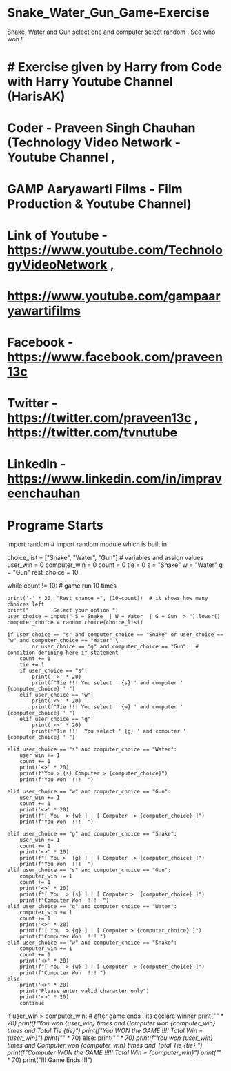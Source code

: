 # Snake_Water_Gun_Game-Exercise
Snake, Water and Gun select one and computer select random . See who won !
# # Exercise given by Harry from Code with Harry Youtube Channel (HarisAK)
# Coder - Praveen Singh Chauhan (Technology Video Network - Youtube Channel ,
# GAMP Aaryawarti Films - Film Production & Youtube Channel)
# Link of Youtube - https://www.youtube.com/TechnologyVideoNetwork ,
# https://www.youtube.com/gampaaryawartifilms
# Facebook - https://www.facebook.com/praveen13c
# Twitter - https://twitter.com/praveen13c , https://twitter.com/tvnutube
# Linkedin -  https://www.linkedin.com/in/impraveenchauhan

# Programe Starts
import random  # import random module which is built in

choice_list = ["Snake", "Water", "Gun"]  # variables and assign values
user_win = 0
computer_win = 0
count = 0
tie = 0
s = "Snake"
w = "Water"
g = "Gun"
rest_choice = 10

while count != 10:  # game run 10 times

    print('-' * 30, "Rest chance =", (10-count))  # it shows how many choices left
    print("        Select your option ")
    user_choice = input(" S = Snake  | W = Water  | G = Gun  > ").lower()
    computer_choice = random.choice(choice_list)

    if user_choice == "s" and computer_choice == "Snake" or user_choice == "w" and computer_choice == "Water" \
            or user_choice == "g" and computer_choice == "Gun":  # condition defining here if statement
        count += 1
        tie += 1
        if user_choice == "s":
            print('->' * 20)
            print(f"Tie !!! You select ' {s} ' and computer ' {computer_choice} ' ")
        elif user_choice == "w":
            print('<>' * 20)
            print(f"Tie !!! You select ' {w} ' and computer ' {computer_choice} ' ")
        elif user_choice == "g":
            print('<>' * 20)
            print(f"Tie !!!  You select ' {g} ' and computer ' {computer_choice} ' ")

    elif user_choice == "s" and computer_choice == "Water":
        user_win += 1
        count += 1
        print('<>' * 20)
        print(f"You > {s} Computer > {computer_choice}")
        print(f"You Won  !!!  ")

    elif user_choice == "w" and computer_choice == "Gun":
        user_win += 1
        count += 1
        print('<>' * 20)
        print(f"[ You  > {w} ] | [ Computer  > {computer_choice} ]")
        print(f"You Won  !!!  ")

    elif user_choice == "g" and computer_choice == "Snake":
        user_win += 1
        count += 1
        print('<>' * 20)
        print(f"[ You >  {g} ] | [ Computer  > {computer_choice} ]")
        print(f"You Won  !!!  ")
    elif user_choice == "s" and computer_choice == "Gun":
        computer_win += 1
        count += 1
        print('<>' * 20)
        print(f"[ You  > {s} ] | [ Computer >  {computer_choice} ]")
        print(f"Computer Won  !!!  ")
    elif user_choice == "g" and computer_choice == "Water":
        computer_win += 1
        count += 1
        print('<>' * 20)
        print(f"[ You  > {g} ] | [ Computer > {computer_choice} ]")
        print(f"Computer Won  !!! ")
    elif user_choice == "w" and computer_choice == "Snake":
        computer_win += 1
        count += 1
        print('<>' * 20)
        print(f"[ You  > {w} ] | [ Computer  > {computer_choice} ]")
        print(f"Computer Won  !!! ")
    else:
        print('<>' * 20)
        print("Please enter valid character only")
        print('<>' * 20)
        continue

if user_win > computer_win:  # after game ends , its declare winner
    print("*" * 70)
    print(f"You won {user_win} times and Computer won {computer_win} times and Total Tie {tie}")
    print(f"You WON the GAME !!!!  Total Win = {user_win}")
    print("*" * 70)
else:
    print("*" * 70)
    print(f"You won {user_win} times and Computer won {computer_win} times and Total Tie {tie} ")
    print(f"Computer WON the GAME !!!!!  Total Win = {computer_win}")
    print("*" * 70)
print("!!! Game Ends !!!")

